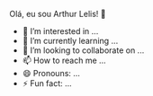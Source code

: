 Olá, eu sou Arthur Lelis! 👋

- 👀 I’m interested in ...
- 🌱 I’m currently learning ...
- 💞️ I’m looking to collaborate on ...
- 📫 How to reach me ...
- 😄 Pronouns: ...
- ⚡ Fun fact: ...

<!---
ArthurLelis/ArthurLelis is a ✨ special ✨ repository because its `README.md` (this file) appears on your GitHub profile.
You can click the Preview link to take a look at your changes.
--->
